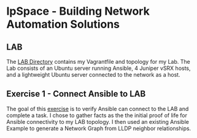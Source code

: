 # IpSpace - Building Network Automation Solutions 

## LAB
The [LAB Directory](LAB) contains my Vagrantfile and topology for my Lab.  The Lab consists of an Ubuntu server running Ansible, 4 Juniper vSRX hosts, and a lightweight Ubuntu server connected to the network as a host.

## Exercise 1 - Connect Ansible to LAB
The goal of this [exercise](Exercise1) is to verify Ansible can connect to the LAB and complete a task. I chose to gather facts as the the initial proof of life for Ansible connectivity to my LAB topology. I then used an existing Ansible Example to generate a Network Graph from LLDP neighbor relationships.



